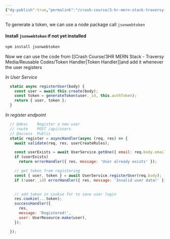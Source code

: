```yaml
---
{"dg-publish":true,"permalink":"/crash-course/3-hr-mern-stack-traversy-media/1-10-generate-jwt-and-cookie/","noteIcon":""}
---
```


To generate a token, we can use a node package call `jsonwebtoken`

#### Install `jsonwebtoken` if not yet installed
```sh
npm install jsonwebtoken
```

Now we can use the code from [[Crash Course/3HR MERN Stack - Traversy Media/Reusable Codes/Token Handler\|Token Handler]]and add it whenever the user registers

*In User Service*
```js
  static async registerUser(body) {
    const user = await this.create(body);
    const token = generateToken(user._id, this.authToken);
    return { user, token };
  }
```


*In register endpoint*
```js
  // @desc    Register a new user
  // route    POST /api/users
  // @access  Public
  static register = asyncHandler(async (req, res) => {
    await validate(req, res, userCreateRules);

    const userExists = await UserService.getOne({ email: req.body.email });
    if (userExists)
      return errorHandler({ res, message: 'User already exists' });

	// get token from registering
    const { user, token } = await UserService.registerUser(req.body);
    if (!user._id) errorHandler({ res, message: 'Invalid user data!' });

  
	// add token in cookie for to save user login
    res.cookie(...token);
    successHandler({
      res,
      message: 'Registered!',
      user: UserResource.make(user),
    });

  });
```
